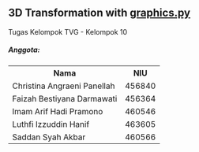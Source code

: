 ## 3D Transformation with [graphics.py](https://mcsp.wartburg.edu/zelle/python/)

Tugas Kelompok TVG - Kelompok 10

##### Anggota:

<table>
    <tr>
        <th>Nama</th>
        <th>NIU</th>
    <tr>
    <tr>
        <td>Christina Angraeni Panellah</td>
        <td>456840</td>
    <tr>
    <tr>
        <td>Faizah Bestiyana Darmawati</td>
        <td>456364</td>
    <tr>
    <tr>
        <td>Imam Arif Hadi Pramono</td>
        <td>460546</td>
    <tr>
    <tr>
        <td>Luthfi Izzuddin Hanif</td>
        <td>463605</td>
    <tr>
    <tr>
        <td>Saddan Syah Akbar</td>
        <td>460566</td>
    <tr>
</table>
